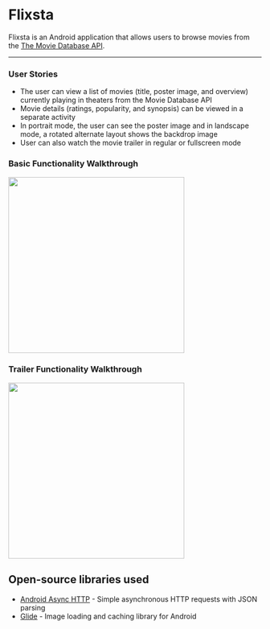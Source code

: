 # Flixsta
Flixsta is an Android application that allows users to browse movies from the [The Movie Database API](http://docs.themoviedb.apiary.io/#).

---

### User Stories

- The user can view a list of movies (title, poster image, and overview) currently playing in theaters from the Movie Database API
- Movie details (ratings, popularity, and synopsis) can be viewed in a separate activity
- In portrait mode, the user can see the poster image and in landscape mode, a rotated alternate layout shows the backdrop image
- User can also watch the movie trailer in regular or fullscreen mode

### Basic Functionality Walkthrough
<img src="https://github.com/kat-kime/Flixster/blob/master/flixwalk.gif" width=350><br>

### Trailer Functionality Walkthrough
<img src="https://github.com/kat-kime/Flixster/blob/master/flixwalk2.gif" width=350><br>

## Open-source libraries used
- [Android Async HTTP](https://github.com/codepath/CPAsyncHttpClient) - Simple asynchronous HTTP requests with JSON parsing
- [Glide](https://github.com/bumptech/glide) - Image loading and caching library for Android
